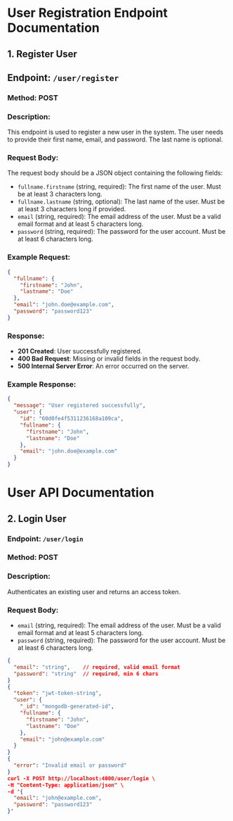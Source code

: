 # User Registration Endpoint Documentation

## 1. Register User

## Endpoint: `/user/register`

### Method: POST

### Description:
This endpoint is used to register a new user in the system. The user needs to provide their first name, email, and password. The last name is optional.

### Request Body:
The request body should be a JSON object containing the following fields:

- `fullname.firstname` (string, required): The first name of the user. Must be at least 3 characters long.
- `fullname.lastname` (string, optional): The last name of the user. Must be at least 3 characters long if provided.
- `email` (string, required): The email address of the user. Must be a valid email format and at least 5 characters long.
- `password` (string, required): The password for the user account. Must be at least 6 characters long.

### Example Request:
```json
{
  "fullname": {
    "firstname": "John",
    "lastname": "Doe"
  },
  "email": "john.doe@example.com",
  "password": "password123"
}
```

### Response:
- **201 Created**: User successfully registered.
- **400 Bad Request**: Missing or invalid fields in the request body.
- **500 Internal Server Error**: An error occurred on the server.

### Example Response:
```json
{
  "message": "User registered successfully",
  "user": {
    "id": "60d0fe4f5311236168a109ca",
    "fullname": {
      "firstname": "John",
      "lastname": "Doe"
    },
    "email": "john.doe@example.com"
  }
}
```
# User API Documentation

## 2. Login User

### Endpoint: `/user/login`

### Method: POST

### Description:
Authenticates an existing user and returns an access token.

### Request Body:
- `email` (string, required): The email address of the user. Must be a valid email format and at least 5 characters long.
- `password` (string, required): The password for the user account. Must be at least 6 characters long.

```json
{
  "email": "string",    // required, valid email format
  "password": "string"  // required, min 6 chars
}
{
  "token": "jwt-token-string",
  "user": {
    "_id": "mongodb-generated-id",
    "fullname": {
      "firstname": "John",
      "lastname": "Doe"
    },
    "email": "john@example.com"
  }
}
{
  "error": "Invalid email or password"
}
curl -X POST http://localhost:4000/user/login \
-H "Content-Type: application/json" \
-d '{
  "email": "john@example.com",
  "password": "password123"
}'
